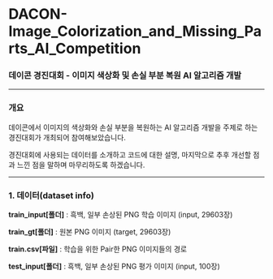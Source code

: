 # DACON-Image_Colorization_and_Missing_Parts_AI_Competition
### 데이콘 경진대회 - 이미지 색상화 및 손실 부분 복원 AI 알고리즘 개발
- - -
### 개요

데이콘에서 이미지의 색상화와 손실 부분을 복원하는 AI 알고리즘 개발을 주제로 하는 경진대회가 개최되어 참여해보았습니다.

경진대회에 사용되는 데이터를 소개하고 코드에 대한 설명, 마지막으로 추후 개선할 점과 느낀 점을 말하며 마무리하도록 하겠습니다. 

- - -

### 1. 데이터(dataset info)

__train_input[폴더]__ : 흑백, 일부 손상된 PNG 학습 이미지 (input, 29603장)

__train_gt[폴더]__ : 원본 PNG 이미지 (target, 29603장)

__train.csv[파일]__ : 학습을 위한 Pair한 PNG 이미지들의 경로


__test_input[폴더]__ : 흑백, 일부 손상된 PNG 평가 이미지 (input, 100장)
